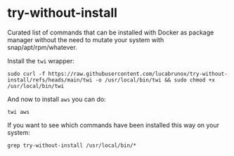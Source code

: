 # try-without-install

Curated list of commands that can be installed with Docker as package manager without the need to mutate your system with snap/apt/rpm/whatever.

Install the `twi` wrapper:

```shell
sudo curl -f https://raw.githubusercontent.com/lucabrunox/try-without-install/refs/heads/main/twi -o /usr/local/bin/twi && sudo chmod +x /usr/local/bin/twi
```

And now to install `aws` you can do:

```shell
twi aws
```

If you want to see which commands have been installed this way on your system:

```shell
grep try-without-install /usr/local/bin/*
```
